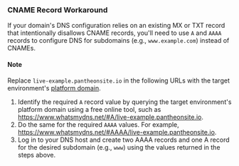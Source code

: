 <h3> CNAME Record Workaround</h3>

<p>If your domain's DNS configuration relies on an existing MX or TXT record that intentionally disallows CNAME records, you'll need to use <code>A</code> and <code>AAAA</code> records to configure DNS for subdomains (e.g., <code>www.example.com</code>) instead of CNAMEs.</p>

<div class="alert alert-info">
<h4 class="info">Note</h4>
<p>Replace <code>live-example.pantheonsite.io</code> in the following URLs with the target environment's <a href="/docs/domains/#platform-domains">platform domain</a>.</p>
</div>
<ol>
<li>Identify the required <code>A</code> record value by querying the target environment's platform domain using a free online tool, such as <a href="https://www.whatsmydns.net/#A/live-example.pantheonsite.io" class="external">https://www.whatsmydns.net/#A/live-example.pantheonsite.io</a>.</li>

<li>Do the same for the required <code>AAAA</code> values. For example, <a href="https://www.whatsmydns.net/#AAAA/live-example.pantheonsite.io" class="external">https://www.whatsmydns.net/#AAAA/live-example.pantheonsite.io</a>.</li>

<li>Log in to your DNS host and create two AAAA records and one A record for the desired subdomain (e.g., <code>www</code>) using the values returned in the steps above.</li>
</ol>
